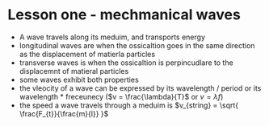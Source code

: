
# Lesson one - mechmanical waves

- A wave travels along its meduim, and transports energy
- longitudinal waves are when the ossicaltion goes in the same direction as the displacement of matierla particles 
- transverse waves is when the ossicaltion is perpincudlare to the displacemnt of matieral particles
- some waves exhibit both properties
- the vleocity of a wave can be expressed by its wavelength / period or its wavelength * freceunecy ($v = \frac{\lambda}{T}$ or $v = \lambda f$)
- the speed a wave travels through a meduim is $v_{string} = \sqrt{ \frac{F_{t}}{\frac{m}{l}} }$